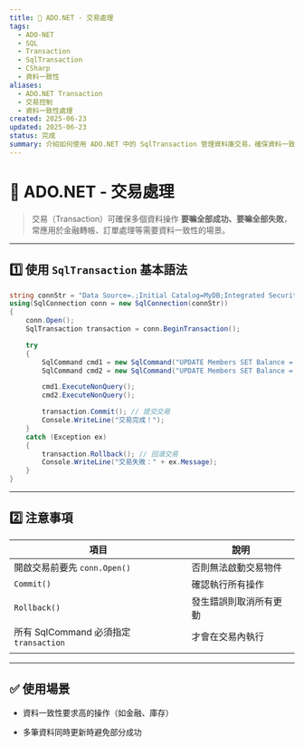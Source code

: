 ```yaml
---
title: 🔄 ADO.NET - 交易處理
tags:
  - ADO-NET
  - SQL
  - Transaction
  - SqlTransaction
  - CSharp
  - 資料一致性
aliases:
  - ADO.NET Transaction
  - 交易控制
  - 資料一致性處理
created: 2025-06-23
updated: 2025-06-23
status: 完成
summary: 介紹如何使用 ADO.NET 中的 SqlTransaction 管理資料庫交易，確保資料一致性與錯誤回滾處理。
---
```


# 🔄 ADO.NET - 交易處理

>交易（Transaction）可確保多個資料操作 **要嘛全部成功、要嘛全部失敗**，常應用於金融轉帳、訂單處理等需要資料一致性的場景。

---

## 1️⃣ 使用 `SqlTransaction` 基本語法

```csharp
string connStr = "Data Source=.;Initial Catalog=MyDB;Integrated Security=True;";
using(SqlConnection conn = new SqlConnection(connStr))
{
    conn.Open();
    SqlTransaction transaction = conn.BeginTransaction();

    try
    {
        SqlCommand cmd1 = new SqlCommand("UPDATE Members SET Balance = Balance - 100 WHERE Id = 1", conn, transaction);
        SqlCommand cmd2 = new SqlCommand("UPDATE Members SET Balance = Balance + 100 WHERE Id = 2", conn, transaction);

        cmd1.ExecuteNonQuery();
        cmd2.ExecuteNonQuery();

        transaction.Commit(); // 提交交易
        Console.WriteLine("交易完成！");
    }
    catch (Exception ex)
    {
        transaction.Rollback(); // 回滾交易
        Console.WriteLine("交易失敗：" + ex.Message);
    }
}
```

---
## 2️⃣ 注意事項

| 項目                               | 說明          |
| -------------------------------- | ----------- |
| 開啟交易前要先 `conn.Open()`            | 否則無法啟動交易物件  |
| `Commit()`                       | 確認執行所有操作    |
| `Rollback()`                     | 發生錯誤則取消所有更動 |
| 所有 SqlCommand 必須指定 `transaction` | 才會在交易內執行    |
|                                  |             |

---
## ✅ 使用場景

- 資料一致性要求高的操作（如金融、庫存）
    
- 多筆資料同時更新時避免部分成功